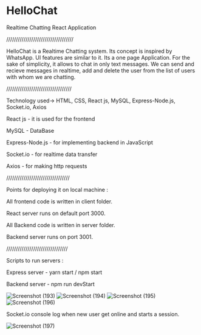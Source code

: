 # HelloChat
Realtime Chatting React Application

///////////////////////////////////

HelloChat is a Realtime Chatting system. Its concept is inspired by WhatsApp. UI features are similar to it. Its a one page Application. For the sake of simplicity, it allows to chat in only text messages.
We can send and recieve messages in realtime, add and delete the user from the list of users with whom we are chatting.

//////////////////////////////////

Technology used-> HTML, CSS, React js, MySQL, Express-Node.js, Socket.io, Axios

React js - it is used for the frontend

MySQL - DataBase

Express-Node.js - for implementing backend in JavaScript

Socket.io - for realtime data transfer

Axios - for making http requests

/////////////////////////////////

Points for deploying it on local machine :

All frontend code is written in client folder.

React server runs on default port 3000.

All Backend code is written in server folder.

Backend server runs on port 3001.

////////////////////////////////

Scripts to run servers :

Express server - yarn start / npm start

Backend server - npm run devStart

![Screenshot (193)](https://user-images.githubusercontent.com/56961805/123983452-82303b00-d9e1-11eb-817f-883e594d9f30.png)
![Screenshot (194)](https://user-images.githubusercontent.com/56961805/123983495-8b210c80-d9e1-11eb-974c-4e4f3beca761.png)
![Screenshot (195)](https://user-images.githubusercontent.com/56961805/123983518-8eb49380-d9e1-11eb-84aa-558c63d4f02a.png)
![Screenshot (196)](https://user-images.githubusercontent.com/56961805/123983530-92e0b100-d9e1-11eb-95ef-5aacd181b0a5.png)

Socket.io console log when new user get online and starts a session.

![Screenshot (197)](https://user-images.githubusercontent.com/56961805/123983549-95dba180-d9e1-11eb-9980-36eba227b772.png)
